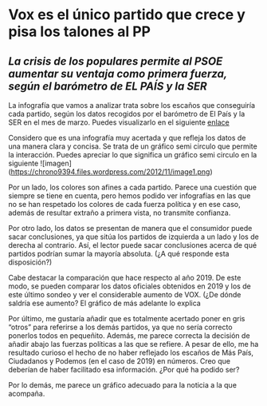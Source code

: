 # **Vox es el único partido que crece y pisa los talones al PP**

## *La crisis de los populares permite al PSOE aumentar su ventaja como primera fuerza, según el barómetro de EL PAÍS y la SER*

La infografía que vamos a analizar trata sobre los escaños que conseguiría cada partido, según los datos recogidos por el barómetro de El País y la SER en el mes de marzo. Puedes visualizarlo en el siguiente [enlace](https://elpais.com/espana/2022-03-07/vox-es-el-unico-partido-que-crece-y-pisa-los-talones-al-pp.html) 

Considero que es una infografía muy acertada y que refleja los datos de una manera clara y concisa. Se trata de un gráfico semi circulo que permite la interacción. Puedes apreciar lo que significa un gráfico semi circulo en la siguiente ![imagen] (https://chrono9394.files.wordpress.com/2012/11/image1.png) 

Por un lado, los colores son afines a cada partido. Parece una cuestión que siempre se tiene en cuenta, pero hemos podido ver infografías en las que no se han respetado los colores de cada fuerza política y en ese caso, además de resultar extraño a primera vista, no transmite confianza.

Por otro lado, los datos se presentan de manera que el consumidor puede sacar conclusiones, ya que sitúa los partidos de izquierda a un lado y los de derecha al contrario. Así, el lector puede sacar conclusiones acerca de qué partidos podrían sumar la mayoría absoluta. (¿A qué responde esta disposición?)

Cabe destacar la comparación que hace respecto al año 2019. De este modo, se pueden comparar los datos oficiales obtenidos en 2019 y los de este último sondeo y ver el considerable aumento de VOX. (¿De dónde saldría ese aumento? El gráfico de más adelante lo explica

Por último, me gustaría añadir que es totalmente acertado poner en gris “otros” para referirse a los demás partidos, ya que no sería correcto ponerlos todos en pequeñito. Además, me parece correcta la decisión de añadir abajo las fuerzas políticas a las que se refiere. A pesar de ello, me ha resultado curioso el hecho de no haber reflejado los escaños de Más País, Ciudadanos y Podemos (en el caso de 2019) en números. Creo que deberían de haber facilitado esa información. ¿Por qué ha podido ser?

Por lo demás, me parece un gráfico adecuado para la noticia a la que acompaña.
